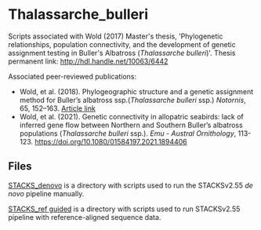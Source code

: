 # Thalassarche_bulleri
Scripts associated with Wold (2017) Master's thesis, 'Phylogenetic relationships, population connectivity, and the development of genetic assignment testing in Buller's Albatross (*Thalassarche bulleri*)'. Thesis permanent link: http://hdl.handle.net/10063/6442

Associated peer-reviewed publications:
* Wold, et al. (2018). Phylogeographic structure and a genetic assignment method for Buller’s albatross ssp.(*Thalassarche bulleri* ssp.) *Notornis*, 65, 152–163. [Article link](https://www.notornis.osnz.org.nz/system/files/Wold_etal_65_152-163.pdf)
* Wold, et al. (2021). Genetic connectivity in allopatric seabirds: lack of inferred gene flow between Northern and Southern Buller’s albatross populations (*Thalassarche bulleri* ssp.). *Emu - Austral Ornithology*, 113-123. https://doi.org/10.1080/01584197.2021.1894406

## Files
[STACKS_denovo](https://github.com/janawold1/Thalassarche_bulleri/tree/master/STACKS_denovo) is a directory with scripts used to run the STACKSv2.55 *de novo* pipeline manually. 

[STACKS_ref guided](https://github.com/janawold1/Thalassarche_bulleri/tree/master/STACKS_ref_guided) is a directory with scripts used to run STACKSv2.55 pipeline with reference-aligned sequence data.
